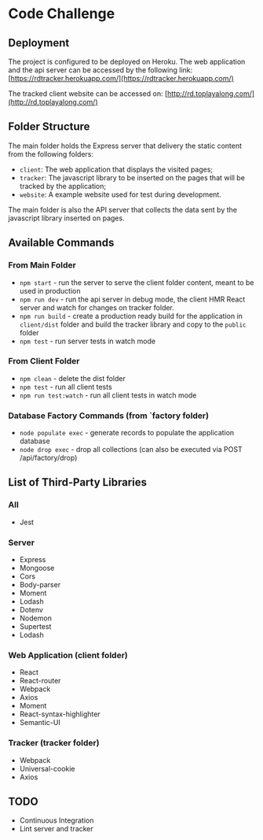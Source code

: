 # Code Challenge

## Deployment

The project is configured to be deployed on Heroku.
The web application and the api server can be accessed by the following link:
[https://rdtracker.herokuapp.com/](https://rdtracker.herokuapp.com/)

The tracked client website can be accessed on:
[http://rd.toplayalong.com/](http://rd.toplayalong.com/)

## Folder Structure

The main folder holds the Express server that delivery the static
content from the following folders: 
- `client`: The web application that displays the visited pages;
- `tracker`: The javascript library to be inserted on the pages that
will be tracked by the application;
- `website`: A example website used for test during development.

The main folder is also the API server that collects the data sent by
the javascript library inserted on pages.

## Available Commands

### From Main Folder

- `npm start` - run the server to serve the client folder content, meant to be used in production
- `npm run dev` - run the api server in debug mode, the client HMR React server and watch for changes
on tracker folder.
- `npm run build` - create a production ready build for the application in  `client/dist` folder
and build the tracker library and copy to the `public` folder
- `npm test` - run server tests in watch mode

### From Client Folder

- `npm clean` - delete the dist folder
- `npm test` - run all client tests
- `npm run test:watch` - run all client tests in watch mode

### Database Factory Commands (from `factory folder)

- `node populate exec` - generate records to populate the application database
- `node drop exec` - drop all collections (can also be executed via POST /api/factory/drop)


## List of Third-Party Libraries

### All
- Jest

### Server
- Express
- Mongoose
- Cors
- Body-parser
- Moment
- Lodash
- Dotenv
- Nodemon
- Supertest
- Lodash

### Web Application (client folder)
- React
- React-router
- Webpack 
- Axios
- Moment
- React-syntax-highlighter
- Semantic-UI

### Tracker (tracker folder)
- Webpack
- Universal-cookie
- Axios

## TODO

- Continuous Integration
- Lint server and tracker
